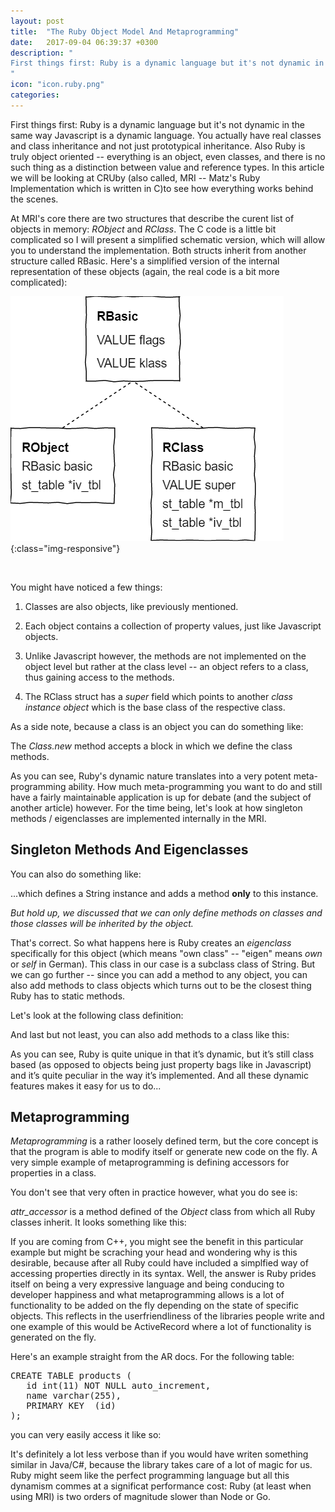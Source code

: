```yaml
---
layout: post
title:  "The Ruby Object Model And Metaprogramming"
date:   2017-09-04 06:39:37 +0300
description: "
First things first: Ruby is a dynamic language but it's not dynamic in the same way Javascript is a dynamic language. You actually have real classes and class inheritance and not just prototypical inheritance. Also Ruby is truly object oriented - everything is an object, even classes, and there is no such thing as a distinction between value and reference types. In this article we will be looking at MRI (Matz's Ruby Implementation) which is written in C to see how everything works behind the scenes...
"
icon: "icon.ruby.png"
categories:
---
```

First things first: Ruby is a dynamic language but it's not dynamic in the same way Javascript is a dynamic language. You actually have real classes and class inheritance and not just prototypical inheritance. Also Ruby is truly object oriented -- everything is an object, even classes, and there is no such thing as a distinction between value and reference types. In this article we will be looking at CRUby (also called, MRI -- Matz's Ruby Implementation which is written in C)to see how everything works behind the scenes. 

At MRI's core there are two structures that describe the curent list of objects in memory: *RObject* and *RClass*. The C code is a little bit complicated so I will present a simplified schematic version, which will allow you to understand the implementation. Both structs inherit from another structure called RBasic. Here's a simplified version of the internal representation of these objects (again, the real code is a bit more complicated):

![image-title-here](/images/ruby-objs.png){:class="img-responsive"}

<br/>

You might have noticed a few things:

1. Classes are also objects, like previously mentioned.

2. Each object contains a collection of property values, just like Javascript objects.

3. Unlike Javascript however, the methods are not implemented on the object level but rather at the class level -- an object refers to a class, thus gaining access to the methods.

4. The RClass struct has a *super* field which points to another *class instance object* which is the base class of the respective class.

As a side note, because a class is an object you can do something like:

<script src="https://gist.github.com/toaderflorin/f88f4c6bced8898f353006d16a4e7c60.js"></script>

The *Class.new* method accepts a block in which we define the class methods.

As you can see, Ruby's dynamic nature translates into a very potent meta-programming ability. How much meta-programming you want to do and still have a fairly maintainable application is up for debate (and the subject of another article) however. For the time being, let's look at how singleton methods / eigenclasses are implemented internally in the MRI.

## Singleton Methods And Eigenclasses ##

You can also do something like:

<script src="https://gist.github.com/toaderflorin/dee2afd92c2a3f7fa8809858f9ea174d.js"></script>

...which defines a String instance and adds a method **only** to this instance.

*But hold up, we discussed that we can only define methods on classes and those classes will be inherited by the object.*

That's correct. So what happens here is Ruby creates an *eigenclass* specifically for this object (which means "own class" -- "eigen" means *own* or *self* in German). This class in our case is a subclass class of String. But we can go further -- since you can add a method to any object, you can also add methods to class objects which turns out to be the closest thing Ruby has to static methods. 

<script src="https://gist.github.com/toaderflorin/ccbb0a2f5b1da6f580c38459f1203f27.js"></script>

Let's look at the following class definition:

<script src="https://gist.github.com/toaderflorin/e784cd304b404c14916a64a851c1a7ab.js"></script>

And last but not least, you can also add methods to a class like this:

<script src="https://gist.github.com/toaderflorin/dede663e10f66dea16e67739ed73d38a.js"></script>

As you can see, Ruby is quite unique in that it’s dynamic, but it’s still class based (as opposed to objects being just property bags like in Javascript) and it’s quite peculiar in the way it’s implemented. And all these dynamic features makes it easy for us to do...

## Metaprogramming ##
*Metaprogramming* is a rather loosely defined term, but the core concept is that the program is able to modify itself or generate new code on the fly. A very simple example of metaprogramming is defining accessors for properties in a class.

<script src="https://gist.github.com/toaderflorin/668c759648ac89371bb173e5eb0d3708.js"></script>

You don't see that very often in practice however, what you do see is:

<script src="https://gist.github.com/toaderflorin/f72919ec8880ce84feded448e3f38360.js"></script>

*attr_accessor* is a method defined of the *Object* class from which all Ruby classes inherit. It looks something like this:

<script src="https://gist.github.com/toaderflorin/aadbf0fcc2ad54841d5d84e7dff23eeb.js"></script>

If you are coming from C++, you might see the benefit in this particular example but might be scraching your head and wondering why is this desirable, because after all Ruby could have included a simplfied way of accessing properties directly in its syntax. Well, the answer is Ruby prides itself on being a very expressive language and being conducing to developer happiness and what metaprogramming allows is a lot of functionality to be added on the fly depending on the state of specific objects. This reflects in the userfriendliness of the libraries people write and one example of this would be ActiveRecord where a lot of functionality is generated on the fly. 

Here's an example straight from the AR docs. For the following table:

<pre>
CREATE TABLE products (
   id int(11) NOT NULL auto_increment,
   name varchar(255),
   PRIMARY KEY  (id)
);
</pre>

you can very easily access it like so:

<script src="https://gist.github.com/toaderflorin/39614ab27c80ff5bdb3f8f9c335ec7d6.js"></script>

It's definitely a lot less verbose than if you would have writen something similar in Java/C#, because the library takes care of a lot of magic for us. Ruby might seem like the perfect programming language but all this dynamism commes at a significat performance cost: Ruby (at least when using MRI) is two orders of magnitude slower than Node or Go.